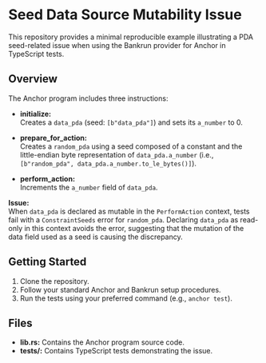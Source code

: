 # Seed Data Source Mutability Issue

This repository provides a minimal reproducible example illustrating a PDA seed-related issue when using the Bankrun provider for Anchor in TypeScript tests.

## Overview

The Anchor program includes three instructions:
- **initialize:**  
  Creates a `data_pda` (seed: `[b"data_pda"]`) and sets its `a_number` to 0.
  
- **prepare_for_action:**  
  Creates a `random_pda` using a seed composed of a constant and the little-endian byte representation of `data_pda.a_number` (i.e., `[b"random_pda", data_pda.a_number.to_le_bytes()]`).
  
- **perform_action:**  
  Increments the `a_number` field of `data_pda`.

**Issue:**  
When `data_pda` is declared as mutable in the `PerformAction` context, tests fail with a `ConstraintSeeds` error for `random_pda`. Declaring `data_pda` as read-only in this context avoids the error, suggesting that the mutation of the data field used as a seed is causing the discrepancy.

## Getting Started

1. Clone the repository.
2. Follow your standard Anchor and Bankrun setup procedures.
3. Run the tests using your preferred command (e.g., `anchor test`).

## Files

- **lib.rs:** Contains the Anchor program source code.
- **tests/:** Contains TypeScript tests demonstrating the issue.
